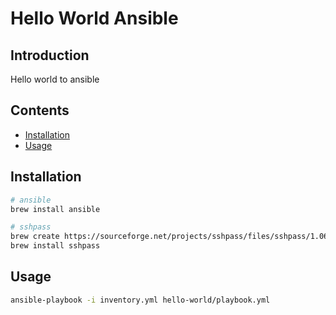 # Hello World Ansible

## Introduction

Hello world to ansible

## Contents

- [Installation](#installation)
- [Usage](#usage)

## Installation

```bash
# ansible
brew install ansible

# sshpass
brew create https://sourceforge.net/projects/sshpass/files/sshpass/1.06/sshpass-1.06.tar.gz --force
brew install sshpass
```

## Usage

```bash
ansible-playbook -i inventory.yml hello-world/playbook.yml
```
